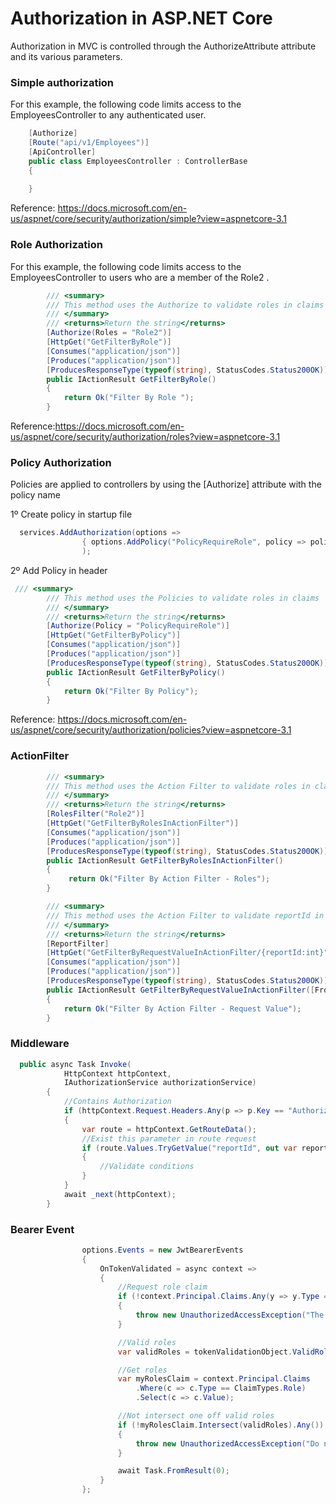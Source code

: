 # Authorization in ASP.NET Core

Authorization in MVC is controlled through the AuthorizeAttribute attribute and its various parameters.

### Simple authorization

For this example, the following code limits access to the EmployeesController to any authenticated user.

```csharp
    [Authorize]
    [Route("api/v1/Employees")]
    [ApiController]
    public class EmployeesController : ControllerBase
    {
	
    }
```

Reference: https://docs.microsoft.com/en-us/aspnet/core/security/authorization/simple?view=aspnetcore-3.1


### Role Authorization
For this example, the following code limits access to the EmployeesController to users who are a member of the Role2 .

```csharp
        /// <summary>
        /// This method uses the Authorize to validate roles in claims
        /// </summary>
        /// <returns>Return the string</returns>
        [Authorize(Roles = "Role2")]
        [HttpGet("GetFilterByRole")]
        [Consumes("application/json")]
        [Produces("application/json")]
        [ProducesResponseType(typeof(string), StatusCodes.Status200OK)]
        public IActionResult GetFilterByRole()
        {
            return Ok("Filter By Role ");
        }
```

Reference:https://docs.microsoft.com/en-us/aspnet/core/security/authorization/roles?view=aspnetcore-3.1


### Policy  Authorization
Policies are applied to controllers by using the [Authorize] attribute with the policy name

1º Create policy in startup file
```csharp
  services.AddAuthorization(options => 
                { options.AddPolicy("PolicyRequireRole", policy => policy.RequireRole("Role2")); }
                );
```
2º Add Policy in header
```csharp
 /// <summary>
        /// This method uses the Policies to validate roles in claims
        /// </summary>
        /// <returns>Return the string</returns>
        [Authorize(Policy = "PolicyRequireRole")]
        [HttpGet("GetFilterByPolicy")]
        [Consumes("application/json")]
        [Produces("application/json")]
        [ProducesResponseType(typeof(string), StatusCodes.Status200OK)]
        public IActionResult GetFilterByPolicy()
        {
            return Ok("Filter By Policy");
        }
```

Reference: https://docs.microsoft.com/en-us/aspnet/core/security/authorization/policies?view=aspnetcore-3.1


### ActionFilter
```csharp
        /// <summary>
        /// This method uses the Action Filter to validate roles in claims
        /// </summary>
        /// <returns>Return the string</returns>
        [RolesFilter("Role2")]
        [HttpGet("GetFilterByRolesInActionFilter")]
        [Consumes("application/json")]
        [Produces("application/json")]
        [ProducesResponseType(typeof(string), StatusCodes.Status200OK)]
        public IActionResult GetFilterByRolesInActionFilter()
        {
             return Ok("Filter By Action Filter - Roles");
        }
```


```csharp
        /// <summary>
        /// This method uses the Action Filter to validate reportId in claims
        /// </summary>
        /// <returns>Return the string</returns>
        [ReportFilter]
        [HttpGet("GetFilterByRequestValueInActionFilter/{reportId:int}")]
        [Consumes("application/json")]
        [Produces("application/json")]
        [ProducesResponseType(typeof(string), StatusCodes.Status200OK)]
        public IActionResult GetFilterByRequestValueInActionFilter([FromRoute] int reportId)
        {
            return Ok("Filter By Action Filter - Request Value");
        }
```

### Middleware

```csharp
  public async Task Invoke(
            HttpContext httpContext, 
            IAuthorizationService authorizationService)
        {
            //Contains Authorization 
            if (httpContext.Request.Headers.Any(p => p.Key == "Authorization"))
            {
                var route = httpContext.GetRouteData();
                //Exist this parameter in route request
                if (route.Values.TryGetValue("reportId", out var reportIdValue))
                {
                    //Validate conditions
                }
            }
            await _next(httpContext);
        }
```

### Bearer Event

```csharp
                options.Events = new JwtBearerEvents
                {
                    OnTokenValidated = async context =>
                    {
                        //Request role claim
                        if (!context.Principal.Claims.Any(y => y.Type == ClaimTypes.Role))
                        {
                            throw new UnauthorizedAccessException("The role attribute is not present in the token.");
                        }

                        //Valid roles
                        var validRoles = tokenValidationObject.ValidRoles;

                        //Get roles
                        var myRolesClaim = context.Principal.Claims
                            .Where(c => c.Type == ClaimTypes.Role)
                            .Select(c => c.Value);

                        //Not intersect one off valid roles
                        if (!myRolesClaim.Intersect(validRoles).Any())
                        {
                            throw new UnauthorizedAccessException("Do not contains at least one valid role.");
                        }

                        await Task.FromResult(0);
                    }
                };
```
